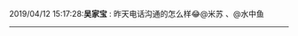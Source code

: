 2019/04/12 15:17:28:**吴家宝** : 昨天电话沟通的怎么样😂@米苏 、@水中鱼 
*************************************************************************************
